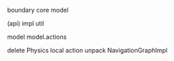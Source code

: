 boundary
core
model

(api)
impl
util

model
model.actions

delete Physics local action
unpack NavigationGraphImpl
